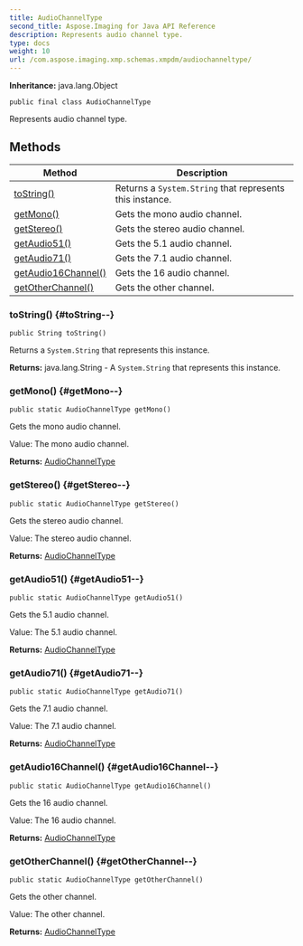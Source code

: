 ```yaml
---
title: AudioChannelType
second_title: Aspose.Imaging for Java API Reference
description: Represents audio channel type.
type: docs
weight: 10
url: /com.aspose.imaging.xmp.schemas.xmpdm/audiochanneltype/
---
```

**Inheritance:**
java.lang.Object
```
public final class AudioChannelType
```

Represents audio channel type.
## Methods

| Method | Description |
| --- | --- |
| [toString()](#toString--) | Returns a `System.String` that represents this instance. |
| [getMono()](#getMono--) | Gets the mono audio channel. |
| [getStereo()](#getStereo--) | Gets the stereo audio channel. |
| [getAudio51()](#getAudio51--) | Gets the 5.1 audio channel. |
| [getAudio71()](#getAudio71--) | Gets the 7.1 audio channel. |
| [getAudio16Channel()](#getAudio16Channel--) | Gets the 16 audio channel. |
| [getOtherChannel()](#getOtherChannel--) | Gets the other channel. |
### toString() {#toString--}
```
public String toString()
```


Returns a `System.String` that represents this instance.

**Returns:**
java.lang.String - A `System.String` that represents this instance.
### getMono() {#getMono--}
```
public static AudioChannelType getMono()
```


Gets the mono audio channel.

Value: The mono audio channel.

**Returns:**
[AudioChannelType](../../com.aspose.imaging.xmp.schemas.xmpdm/audiochanneltype)
### getStereo() {#getStereo--}
```
public static AudioChannelType getStereo()
```


Gets the stereo audio channel.

Value: The stereo audio channel.

**Returns:**
[AudioChannelType](../../com.aspose.imaging.xmp.schemas.xmpdm/audiochanneltype)
### getAudio51() {#getAudio51--}
```
public static AudioChannelType getAudio51()
```


Gets the 5.1 audio channel.

Value: The 5.1 audio channel.

**Returns:**
[AudioChannelType](../../com.aspose.imaging.xmp.schemas.xmpdm/audiochanneltype)
### getAudio71() {#getAudio71--}
```
public static AudioChannelType getAudio71()
```


Gets the 7.1 audio channel.

Value: The 7.1 audio channel.

**Returns:**
[AudioChannelType](../../com.aspose.imaging.xmp.schemas.xmpdm/audiochanneltype)
### getAudio16Channel() {#getAudio16Channel--}
```
public static AudioChannelType getAudio16Channel()
```


Gets the 16 audio channel.

Value: The 16 audio channel.

**Returns:**
[AudioChannelType](../../com.aspose.imaging.xmp.schemas.xmpdm/audiochanneltype)
### getOtherChannel() {#getOtherChannel--}
```
public static AudioChannelType getOtherChannel()
```


Gets the other channel.

Value: The other channel.

**Returns:**
[AudioChannelType](../../com.aspose.imaging.xmp.schemas.xmpdm/audiochanneltype)
